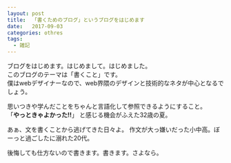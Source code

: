 ```yaml
---
layout: post
title:  「書くためのブログ」というブログをはじめます
date:   2017-09-03
categories: othres
tags:
  - 雑記
---
```

ブログをはじめます。はじめまして。はじめました。  
このブログのテーマは「書くこと」です。  
僕はwebデザイナーなので、web界隈のデザインと技術的なネタが中心となるでしょう。

思いつきや学んだことをちゃんと言語化して参照できるようにすること。  
「**やっときゃよかった!!**」 と感じる機会がふえた32歳の夏。

あぁ、文を書くことから逃げてきた日々よ。
作文が大っ嫌いだった小中高。ぼーっと過ごしたに溺れた20代。

後悔しても仕方ないので書きます。書きます。さよなら。
